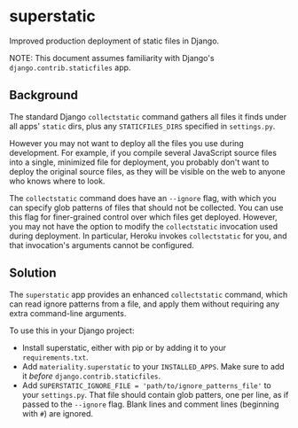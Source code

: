 # superstatic
Improved production deployment of static files in Django.

NOTE: This document assumes familiarity with Django's `django.contrib.staticfiles` app.

## Background 

The standard Django `collectstatic` command gathers all files it finds under all apps' `static` dirs, plus any
`STATICFILES_DIRS` specified in `settings.py`.  

However you may not want to deploy all the files you use during development.  For example, if you compile several
JavaScript source files into a single, minimized file for deployment, you probably don't want to deploy the
original source files, as they will be visible on the web to anyone who knows where to look.

The `collectstatic` command does have an `--ignore` flag, with which you can specify glob patterns of files that should
not be collected.  You can use this flag for finer-grained control over which files get deployed. However, you may
not have the option to modify the `collectstatic` invocation used during deployment. In particular, Heroku invokes
`collectstatic` for you, and that invocation's arguments cannot be configured.

## Solution

The `superstatic` app provides an enhanced `collectstatic` command, which can read ignore patterns from a file, 
and apply them without requiring any extra command-line arguments.

To use this in your Django project:

- Install superstatic, either with pip or by adding it to your `requirements.txt`.
- Add `materiality.superstatic` to your `INSTALLED_APPS`. Make sure to add it *before* `django.contrib.staticfiles`.
- Add `SUPERSTATIC_IGNORE_FILE = 'path/to/ignore_patterns_file'` to your `settings.py`.  That file should contain
  glob patters, one per line, as if passed to the `--ignore` flag. Blank lines and comment lines (beginning with `#`)
  are ignored.
